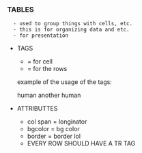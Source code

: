 ### TABLES
      - used to group things with cells, etc.
      - this is for organizing data and etc. 
      - for presentation
   * TAGS
      - <td> = for cell
      - <tr> = for the rows

      example of the usage of the tags:
      <tr>
      <td> human </td>
      <td> another human </td>
      </tr>

   * ATTRIBUTTES
      - col span = longinator
      - bgcolor = bg color
      - border = border lol
      
      * EVERY ROW SHOULD HAVE A TR TAG 


